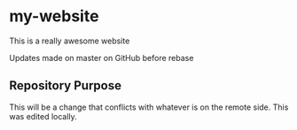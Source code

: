 # my-website

This is a really awesome website

Updates made on master on GitHub before rebase

## Repository Purpose

This will be a change that conflicts
with whatever is on the remote side.
This was edited locally.